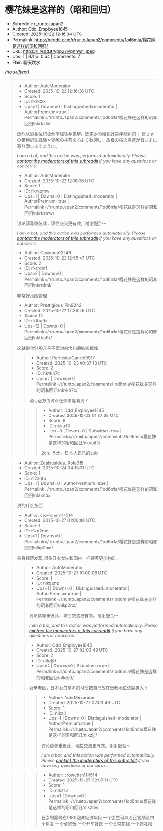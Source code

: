 # 樱花妹是这样的（昭和回归）

- Subreddit: r_runtoJapan2
- Author: Odd_Employee1845
- Created: 2025-10-22 12:16:34 UTC
- Permalink: https://reddit.com/r/runtoJapan2/comments/1od6mla/樱花妹是这样的昭和回归/
- URL: https://i.redd.it/ypp29ivpnnwf1.jpeg
- Ups: 1 | Ratio: 0.54 | Comments: 7
- Flair: 聊天吹水

_(no selftext)_

---

> - Author: AutoModerator
> - Created: 2025-10-22 12:16:36 UTC
> - Score: 1
> - ID: nkrkzlx
> - Ups=1 | Downs=0 | Distinguished=moderator | AuthorPremium=true | Permalink=/r/runtoJapan2/comments/1od6mla/樱花妹是这样的昭和回归/nkrkzlx/
>
> 热烈欢迎各位积极分享经验与见解，愿家乡的樱花好运伴随你们！
> 皆さまの積極的な経験や見解の共有を心より歓迎し、故郷の桜の幸運が皆さまに寄り添いますように。
> 
> *I am a bot, and this action was performed automatically. Please [contact the moderators of this subreddit](/message/compose/?to=/r/runtoJapan2) if you have any questions or concerns.*

> - Author: AutoModerator
> - Created: 2025-10-22 12:16:36 UTC
> - Score: 1
> - ID: nkrkzmw
> - Ups=1 | Downs=0 | Distinguished=moderator | AuthorPremium=true | Permalink=/r/runtoJapan2/comments/1od6mla/樱花妹是这样的昭和回归/nkrkzmw/
>
> 讨论请尊重彼此，理性交流更有效。谢谢配合～
> 
> 
> *I am a bot, and this action was performed automatically. Please [contact the moderators of this subreddit](/message/compose/?to=/r/runtoJapan2) if you have any questions or concerns.*

> - Author: Casiopea12346
> - Created: 2025-10-22 12:55:47 UTC
> - Score: 2
> - ID: nkrrdm1
> - Ups=2 | Downs=0 | Permalink=/r/runtoJapan2/comments/1od6mla/樱花妹是这样的昭和回归/nkrrdm1/
>
> 非常好风险管理

> - Author: Prestigious_Pin9242
> - Created: 2025-10-22 17:36:36 UTC
> - Score: 12
> - ID: nktbu9x
> - Ups=12 | Downs=0 | Permalink=/r/runtoJapan2/comments/1od6mla/樱花妹是这样的昭和回归/nktbu9x/
>
> 这就是你SUB几乎不爱讲的大和民族劣根性。

>> - Author: ParticularCancel9917
>> - Created: 2025-10-23 00:37:13 UTC
>> - Score: 2
>> - ID: nkvkh7c
>> - Ups=2 | Downs=0 | Permalink=/r/runtoJapan2/comments/1od6mla/樱花妹是这样的昭和回归/nkvkh7c/
>>
>> 请问这方面讨论在哪里能看到？

>>> - Author: Odd_Employee1845
>>> - Created: 2025-10-23 01:37:35 UTC
>>> - Score: 8
>>> - ID: nkvuif3
>>> - Ups=8 | Downs=0 | Submitter=true | Permalink=/r/runtoJapan2/comments/1od6mla/樱花妹是这样的昭和回归/nkvuif3/
>>>
>>> 2ch，5ch，日本人自己的sub

> - Author: Zealousideal_Role318
> - Created: 2025-10-24 04:15:31 UTC
> - Score: 1
> - ID: nl2xntu
> - Ups=1 | Downs=0 | AuthorPremium=true | Permalink=/r/runtoJapan2/comments/1od6mla/樱花妹是这样的昭和回归/nl2xntu/
>
> 说的什么东西

> - Author: crowchan114514
> - Created: 2025-10-27 01:00:08 UTC
> - Score: 1
> - ID: nlkp2nm
> - Ups=1 | Downs=0 | Permalink=/r/runtoJapan2/comments/1od6mla/樱花妹是这样的昭和回归/nlkp2nm/
>
> 亲身经历发现 很多日本女生和国内一样甚至更加物质。

>> - Author: AutoModerator
>> - Created: 2025-10-27 01:00:08 UTC
>> - Score: 1
>> - ID: nlkp2nz
>> - Ups=1 | Downs=0 | Distinguished=moderator | AuthorPremium=true | Permalink=/r/runtoJapan2/comments/1od6mla/樱花妹是这样的昭和回归/nlkp2nz/
>>
>> 讨论请尊重彼此，理性交流更有效。谢谢配合～
>> 
>> 
>> *I am a bot, and this action was performed automatically. Please [contact the moderators of this subreddit](/message/compose/?to=/r/runtoJapan2) if you have any questions or concerns.*

>> - Author: Odd_Employee1845
>> - Created: 2025-10-27 02:03:49 UTC
>> - Score: 2
>> - ID: nlkzlj0
>> - Ups=2 | Downs=0 | Submitter=true | Permalink=/r/runtoJapan2/comments/1od6mla/樱花妹是这样的昭和回归/nlkzlj0/
>>
>> 女拳老区，日本女的基本的习惯把自己放在弱者地位依靠男人了

>>> - Author: AutoModerator
>>> - Created: 2025-10-27 02:03:49 UTC
>>> - Score: 1
>>> - ID: nlkzljl
>>> - Ups=1 | Downs=0 | Distinguished=moderator | AuthorPremium=true | Permalink=/r/runtoJapan2/comments/1od6mla/樱花妹是这样的昭和回归/nlkzljl/
>>>
>>> 讨论请尊重彼此，理性交流更有效。谢谢配合～
>>> 
>>> 
>>> *I am a bot, and this action was performed automatically. Please [contact the moderators of this subreddit](/message/compose/?to=/r/runtoJapan2) if you have any questions or concerns.*

>>> - Author: crowchan114514
>>> - Created: 2025-10-27 02:05:11 UTC
>>> - Score: 1
>>> - ID: nlkztiv
>>> - Ups=1 | Downs=0 | Permalink=/r/runtoJapan2/comments/1od6mla/樱花妹是这样的昭和回归/nlkztiv/
>>>
>>> 日女的巅峰在1980泡沫经济年代 一个女生可以名正言顺谈四个男友 一个请吃饭 一个开车接送 一个日常花钱 一个送礼物
